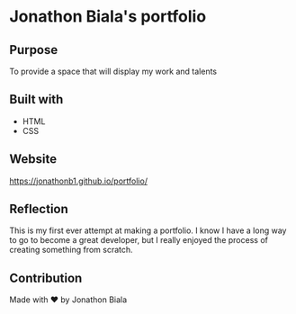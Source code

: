 # Jonathon Biala's portfolio

## Purpose
To provide a space that will display my work and talents

## Built with
* HTML
* CSS

## Website
https://jonathonb1.github.io/portfolio/

## Reflection
This is my first ever attempt at making a portfolio.  I know I have a long way to go to become a great developer, but I really enjoyed the process of creating something from scratch.


## Contribution
Made with ❤️ by Jonathon Biala

